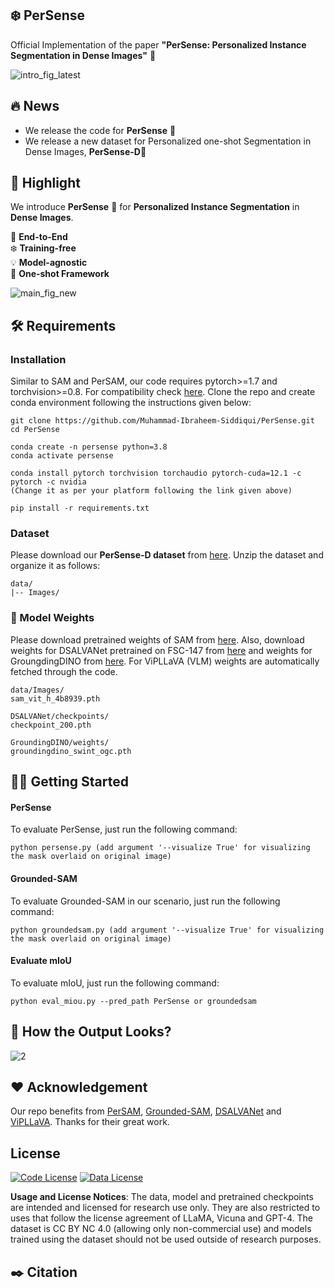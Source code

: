 ## ❄️ PerSense
Official Implementation of the paper **"PerSense: Personalized Instance Segmentation in Dense Images"** 🚩

  ![intro_fig_latest](https://github.com/Muhammad-Ibraheem-Siddiqui/PerSense/assets/142812051/690a2aec-e677-4805-a8d7-3333e0f5f228)

## 🔥 News
* We release the code for **PerSense** 🚀
* We release a new dataset for Personalized one-shot Segmentation in Dense Images, **PerSense-D**🚀
## 🌟 Highlight
We introduce **PerSense** 🚀 for **Personalized Instance Segmentation** in **Dense Images**. 

👑 **End-to-End**  
❄️ **Training-free**  
💡 **Model-agnostic**  
🎯 **One-shot Framework**  


![main_fig_new](https://github.com/Muhammad-Ibraheem-Siddiqui/PerSense/assets/142812051/64f1141a-e0b2-4171-ab1c-cc4b8f6b1d07)


## 🛠️ Requirements

### Installation
Similar to SAM and PerSAM, our code requires pytorch>=1.7 and torchvision>=0.8. For compatibility check [here](https://pytorch.org/get-started/locally/).
Clone the repo and create conda environment following the instructions given below:

    git clone https://github.com/Muhammad-Ibraheem-Siddiqui/PerSense.git
    cd PerSense

    conda create -n persense python=3.8
    conda activate persense

    conda install pytorch torchvision torchaudio pytorch-cuda=12.1 -c pytorch -c nvidia 
    (Change it as per your platform following the link given above)

    pip install -r requirements.txt

### Dataset
Please download our **PerSense-D dataset** from [here](https://drive.google.com/file/d/1ku_tY3VflD-K9-xeSocgQjcd2C6oj29g/view?usp=drive_link). Unzip the dataset and organize it as follows:

    data/
    |-- Images/

### 🔩 Model Weights
Please download pretrained weights of SAM from [here](https://dl.fbaipublicfiles.com/segment_anything/sam_vit_h_4b8939.pth).
Also, download weights for DSALVANet pretrained on FSC-147 from [here](https://drive.google.com/file/d/1julzH9MJSK1xTGchb1r0CXdZ2wzF5-Kp/view?usp=drive_link) and weights for GroungdingDINO from [here](https://drive.google.com/file/d/13rV6dzRwWCVZYWpnmiaVwRDIDC28d82g/view?usp=drive_link). For ViPLLaVA (VLM) weights are automatically fetched through the code.

    data/Images/
    sam_vit_h_4b8939.pth

    DSALVANet/checkpoints/
    checkpoint_200.pth

    GroundingDINO/weights/
    groundingdino_swint_ogc.pth

## 🏃‍♂️ Getting Started

#### PerSense
To evaluate PerSense, just run the following command: 

    python persense.py (add argument '--visualize True' for visualizing the mask overlaid on original image)

#### Grounded-SAM
To evaluate Grounded-SAM in our scenario, just run the following command:

    python groundedsam.py (add argument '--visualize True' for visualizing the mask overlaid on original image)

#### Evaluate mIoU
To evaluate mIoU, just run the following command:

    python eval_miou.py --pred_path PerSense or groundedsam

## 👀 How the Output Looks?

![2](https://github.com/Muhammad-Ibraheem-Siddiqui/PerSense/assets/142812051/e3bdb921-0807-4cf3-a7bf-c5360dd34a27)




## ❤️ Acknowledgement 
Our repo benefits from [PerSAM](https://github.com/ZrrSkywalker/Personalize-SAM/tree/main?tab=readme-ov-file), [Grounded-SAM](https://github.com/IDEA-Research/Grounded-Segment-Anything), [DSALVANet](https://github.com/kadvinj/DSALVANet?tab=readme-ov-file) and [ViPLLaVA](https://github.com/WisconsinAIVision/ViP-LLaVA/tree/main). Thanks for their great work.

## License
[![Code License](https://img.shields.io/badge/Code%20License-Apache_2.0-green.svg)](https://github.com/tatsu-lab/stanford_alpaca/blob/main/LICENSE)
[![Data License](https://img.shields.io/badge/Data%20License-CC%20By%20NC%204.0-red.svg)](https://github.com/tatsu-lab/stanford_alpaca/blob/main/DATA_LICENSE)  

**Usage and License Notices**: The data, model and pretrained checkpoints are intended and licensed for research use only. They are also restricted to uses that follow the license agreement of LLaMA, Vicuna and GPT-4. The dataset is CC BY NC 4.0 (allowing only non-commercial use) and models trained using the dataset should not be used outside of research purposes.

## ✒️ Citation



